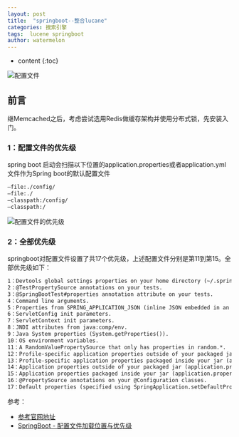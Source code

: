 ```yaml
---
layout: post
title:  "springboot--整合lucane"
categories: 搜索引擎
tags:  lucene springboot 
author: watermelon
---
```

* content
{:toc}

![配置文件](https://wx2.sinaimg.cn/mw1024/005xB1vLly1fyirxg0y3nj30k00b9abt.jpg)
## 前言
继Memcached之后，考虑尝试选用Redis做缓存架构并使用分布式锁，先安装入门。






### 1：配置文件的优先级
spring boot 启动会扫描以下位置的application.properties或者application.yml文件作为Spring boot的默认配置文件
```xml
–file:./config/
–file:./
–classpath:/config/
–classpath:/
```
![配置文件的优先级](  https://img1.ph.126.net/ShcLK6XGLRL3UnBxnlieIg==/1967791562284725451.jpg)

### 2：全部优先级
springboot对配置文件设置了共17个优先级，上述配置文件分别是第11到第15。全部优先级如下：
```xml
1：Devtools global settings properties on your home directory (~/.spring-boot-devtools.properties when devtools is active).
2：@TestPropertySource annotations on your tests.
3：@SpringBootTest#properties annotation attribute on your tests.
4：Command line arguments.
5：Properties from SPRING_APPLICATION_JSON (inline JSON embedded in an environment variable or system property)
6：ServletConfig init parameters.
7：ServletContext init parameters.
8：JNDI attributes from java:comp/env.
9：Java System properties (System.getProperties()).
10：OS environment variables.
11：A RandomValuePropertySource that only has properties in random.*.
12：Profile-specific application properties outside of your packaged jar (application-{profile}.properties and YAML variants)
13：Profile-specific application properties packaged inside your jar (application-{profile}.properties and YAML variants)
14：Application properties outside of your packaged jar (application.properties and YAML variants).
15：Application properties packaged inside your jar (application.properties and YAML variants).
16：@PropertySource annotations on your @Configuration classes.
17：Default properties (specified using SpringApplication.setDefaultProperties).

```

参考：
* [参考官网地址](https://docs.spring.io/spring-boot/docs/1.5.9.RELEASE/reference/htmlsingle/#boot-features-external-config)  
* [SpringBoot - 配置文件加载位置与优先级](https://blog.csdn.net/j080624/article/details/80508606)  



